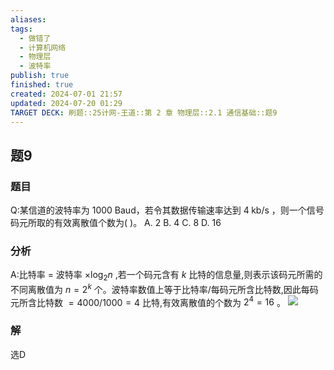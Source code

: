 ```yaml
---
aliases: 
tags:
  - 做错了
  - 计算机网络
  - 物理层
  - 波特率
publish: true
finished: true
created: 2024-07-01 21:57
updated: 2024-07-20 01:29
TARGET DECK: 刷题::25计网-王道::第 2 章 物理层::2.1 通信基础::题9
---
```


## 题9
### 题目
Q:某信道的波特率为 ${1000}$ Baud，若令其数据传输速率达到 $4\mathrm{\;{kb}}/\mathrm{s}$ ，则一个信号码元所取的有效离散值个数为( )。
A. 2 B. 4 C. 8 D. 16
### 分析
A:比特率 $=$ 波特率 $\times  {\log }_{2}n$ ,若一个码元含有 $k$ 比特的信息量,则表示该码元所需的不同离散值为  $n = {2}^{k}$ 个。波特率数值上等于比特率/每码元所含比特数,因此每码元所含比特数 $= {4000}/{1000} = 4$ 比特,有效离散值的个数为 ${2}^{4} = {16}$ 。
![](https://img.hwenyi.tech/202407200130726.webp)
### 解
选D
